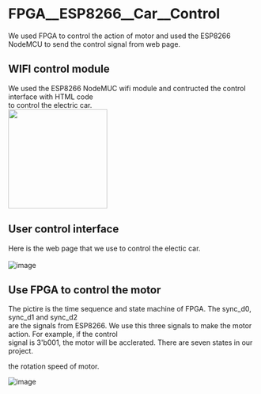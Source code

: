 # FPGA__ESP8266__Car__Control
We used FPGA to control the action of motor and used the ESP8266 NodeMCU to send the control signal from web page.
<br>
## WIFI control module
We used the ESP8266 NodeMUC wifi module and contructed the control interface with HTML code<br>
to control the electric car.<br>
<img src="https://github.com/tim8557/FPGA__ESP8266__Car__Control/blob/main/images/esp8266_nodemcu.jpg" width="200" ><br>

## User control interface
Here is the web page that we use to control the electic car.<br>
<br>
![image](https://github.com/tim8557/FPGA__ESP8266__Car__Control/blob/main/images/wifi_control_interface.JPG)<br>

## Use FPGA to control the motor
The pictire is the time sequence and state machine of FPGA. The sync_d0, sync_d1 and sync_d2<br>
are the signals from ESP8266. We use this three signals to make the motor action. For example, if the control<br>
signal is 3'b001, the motor will be acclerated. There are seven states in our project.<br>

the rotation speed of motor. 

![image](https://github.com/tim8557/FPGA__ESP8266__Car__Control/blob/main/images/time_sequence.JPG)


